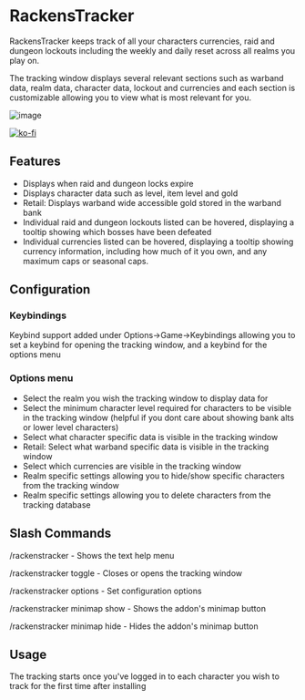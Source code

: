 # RackensTracker
RackensTracker keeps track of all your characters currencies, raid and dungeon lockouts including the weekly and daily reset across all realms you play on. 

The tracking window displays several relevant sections such as warband data, realm data, character data, lockout and currencies and each section is customizable allowing you to view what is most relevant for you.

![image](https://github.com/user-attachments/assets/ef039f06-5d59-4f92-a938-89c4aa0032c0)

[![ko-fi](https://ko-fi.com/img/githubbutton_sm.svg)](https://ko-fi.com/F1F712EAKV)

## Features
* Displays when raid and dungeon locks expire
* Displays character data such as level, item level and gold
* Retail: Displays warband wide accessible gold stored in the warband bank
* Individual raid and dungeon lockouts listed can be hovered, displaying a tooltip showing which bosses have been defeated
* Individual currencies listed can be hovered, displaying a tooltip showing currency information, including how much of it you own, and any maximum caps or seasonal caps.

## Configuration
### Keybindings
Keybind support added under Options->Game->Keybindings allowing you to set a keybind for opening the tracking window, and a keybind for the options menu

### Options menu
* Select the realm you wish the tracking window to display data for
* Select the minimum character level required for characters to be visible in the tracking window (helpful if you dont care about showing bank alts or lower level characters)
* Select what character specific data is visible in the tracking window
* Retail: Select what warband specific data is visible in the tracking window
* Select which currencies are visible in the tracking window
* Realm specific settings allowing you to hide/show specific characters from the tracking window
* Realm specific settings allowing you to delete characters from the tracking database

## Slash Commands
/rackenstracker - Shows the text help menu

/rackenstracker toggle - Closes or opens the tracking window

/rackenstracker options - Set configuration options

/rackenstracker minimap show - Shows the addon's minimap button

/rackenstracker minimap hide - Hides the addon's minimap button

## Usage
The tracking starts once you've logged in to each character you wish to track for the first time after installing
